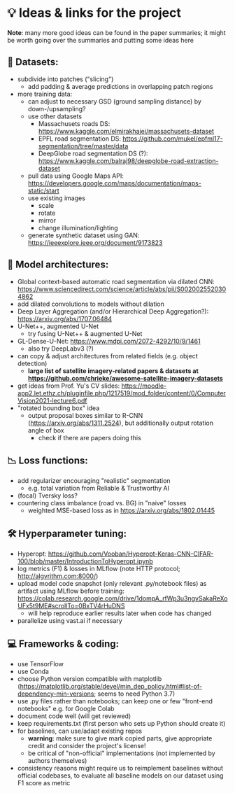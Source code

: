 # 💡 Ideas & links for the project

__Note__: many more good ideas can be found in the paper summaries; it might be worth going over the summaries and putting some ideas here

## 📂 Datasets:
* subdivide into patches ("slicing")
  * add padding & average predictions in overlapping patch regions
* more training data:
  * can adjust to necessary GSD (ground sampling distance) by down-/upsampling?
  * use other datasets
    * Massachusets roads DS: https://www.kaggle.com/elmirakhajei/massachusets-dataset
    * EPFL road segmentation DS: https://github.com/mukel/epfml17-segmentation/tree/master/data
    * DeepGlobe road segmentation DS (?): https://www.kaggle.com/balraj98/deepglobe-road-extraction-dataset
  * pull data using Google Maps API: https://developers.google.com/maps/documentation/maps-static/start
  * use existing images 
    * scale
    * rotate
    * mirror
    * change illumination/lighting
  * generate synthetic dataset using GAN: https://ieeexplore.ieee.org/document/9173823

## 🤖 Model architectures:
* Global context-based automatic road segmentation via dilated CNN: https://www.sciencedirect.com/science/article/abs/pii/S0020025520304862
* add dilated convolutions to models without dilation
* Deep Layer Aggregation (and/or Hierarchical Deep Aggregation?): https://arxiv.org/abs/1707.06484
* U-Net++, augmented U-Net
  * try fusing U-Net++ & augmented U-Net
* GL-Dense-U-Net: https://www.mdpi.com/2072-4292/10/9/1461
  * also try DeepLabv3 (?)
* can copy & adjust architectures from related fields (e.g. object detection)
  * __large list of satellite imagery-related papers & datasets at https://github.com/chrieke/awesome-satellite-imagery-datasets__
* get ideas from Prof. Yu's CV slides: https://moodle-app2.let.ethz.ch/pluginfile.php/1217519/mod_folder/content/0/ComputerVision2021-lecture6.pdf
* "rotated bounding box" idea
  * output proposal boxes similar to R-CNN (https://arxiv.org/abs/1311.2524), but additionally output rotation angle of box
    * check if there are papers doing this

## 📉 Loss functions:
* add regularizer encouraging "realistic" segmentation
  * e.g. total variation from Reliable & Trustworthy AI
* (focal) Tversky loss?
* countering class imbalance (road vs. BG) in "naive" losses
  * weighted MSE-based loss as in https://arxiv.org/abs/1802.01445

## 🛠️ Hyperparameter tuning:
* Hyperopt: https://github.com/Vooban/Hyperopt-Keras-CNN-CIFAR-100/blob/master/IntroductionToHyperopt.ipynb
* log metrics (F1) & losses in MLflow (note HTTP protocol; http://algvrithm.com:8000/)
* upload model code snapshot (only relevant .py/notebook files) as artifact using MLflow before training: https://colab.research.google.com/drive/1dompA_rfWp3u3ngvSakaReXoUFx5t9ME#scrollTo=0BxTV4rHuDNS
  * will help reproduce earlier results later when code has changed
* parallelize using vast.ai if necessary

## 💻 Frameworks & coding:
* use TensorFlow
* use Conda
* choose Python version compatible with matplotlib (https://matplotlib.org/stable/devel/min_dep_policy.html#list-of-dependency-min-versions; seems to need Python 3.7)
* use .py files rather than notebooks; can keep one or few "front-end notebooks" e.g. for Google Colab
* document code well (will get reviewed)
* keep requirements.txt (first person who sets up Python should create it)
* for baselines, can use/adapt existing repos 
  * __warning__: make sure to give mark copied parts, give appropriate credit and consider the project's license!
  * be critical of "non-official" implementations (not implemented by authors themselves)
* consistency reasons might require us to reimplement baselines without official codebases, to evaluate all baseline models on our dataset using F1 score as metric